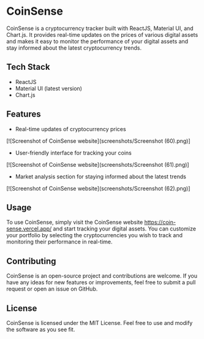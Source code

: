 # CoinSense

CoinSense is a cryptocurrency tracker built with ReactJS, Material UI, and Chart.js. It provides real-time updates on the prices of various digital assets and makes it easy to monitor the performance of your digital assets and stay informed about the latest cryptocurrency trends.

## Tech Stack

- ReactJS
- Material UI (latest version)
- Chart.js

## Features

- Real-time updates of cryptocurrency prices

[![Screenshot of CoinSense website](screenshots/Screenshot (60).png)]

- User-friendly interface for tracking your coins

[![Screenshot of CoinSense website](screenshots/Screenshot (61).png)]

- Market analysis section for staying informed about the latest trends

[![Screenshot of CoinSense website](screenshots/Screenshot (62).png)]


## Usage

To use CoinSense, simply visit the CoinSense website https://coin-sense.vercel.app/ and start tracking your digital assets. You can customize your portfolio by selecting the cryptocurrencies you wish to track and monitoring their performance in real-time.

## Contributing

CoinSense is an open-source project and contributions are welcome. If you have any ideas for new features or improvements, feel free to submit a pull request or open an issue on GitHub.

## License
CoinSense is licensed under the MIT License. Feel free to use and modify the software as you see fit.
